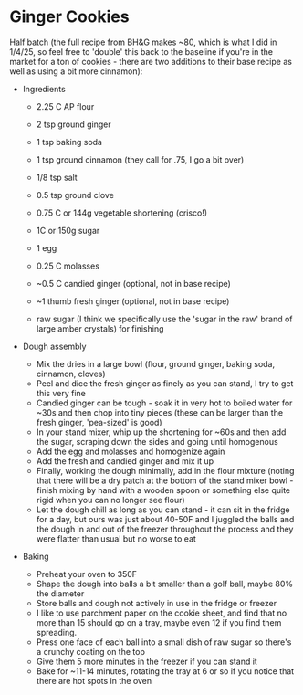 # Ginger Cookies

Half batch (the full recipe from BH&G makes ~80, which is what I did in 1/4/25, so feel free to 'double' this back to the baseline if you're in the market for a ton of cookies - there are two additions to their base recipe as well as using a bit more cinnamon):

* Ingredients
  * 2.25 C AP flour
  * 2 tsp ground ginger
  * 1 tsp baking soda
  * 1 tsp ground cinnamon (they call for .75, I go a bit over)
  * 1/8 tsp salt
  * 0.5 tsp ground clove
  
  * 0.75 C or 144g vegetable shortening (crisco!)
  * 1C or 150g sugar
  * 1 egg
  * 0.25 C molasses
  * ~0.5 C candied ginger (optional, not in base recipe)
  * ~1 thumb fresh ginger (optional, not in base recipe)
  
  * raw sugar (I think we specifically use the 'sugar in the raw' brand of large amber crystals) for finishing

* Dough assembly
  * Mix the dries in a large bowl (flour, ground ginger, baking soda, cinnamon, cloves)
  * Peel and dice the fresh ginger as finely as you can stand, I try to get this very fine
  * Candied ginger can be tough - soak it in very hot to boiled water for ~30s and then chop into tiny pieces (these can be larger than the fresh ginger, 'pea-sized' is good)
  * In your stand mixer, whip up the shortening for ~60s and then add the sugar, scraping down the sides and going until homogenous
  * Add the egg and molasses and homogenize again
  * Add the fresh and candied ginger and mix it up
  * Finally, working the dough minimally, add in the flour mixture (noting that there will be a dry patch at the bottom of the stand mixer bowl - finish mixing by hand with a wooden spoon or something else quite rigid when you can no longer see flour)
  * Let the dough chill as long as you can stand - it can sit in the fridge for a day, but ours was just about 40-50F and I juggled the balls and the dough in and out of the freezer throughout the process and they were flatter than usual but no worse to eat

* Baking
  * Preheat your oven to 350F
  * Shape the dough into balls a bit smaller than a golf ball, maybe 80% the diameter
  * Store balls and dough not actively in use in the fridge or freezer
  * I like to use parchment paper on the cookie sheet, and find that no more than 15 should go on a tray, maybe even 12 if you find them spreading.
  * Press one face of each ball into a small dish of raw sugar so there's a crunchy coating on the top
  * Give them 5 more minutes in the freezer if you can stand it
  * Bake for ~11-14 minutes, rotating the tray at 6 or so if you notice that there are hot spots in the oven
